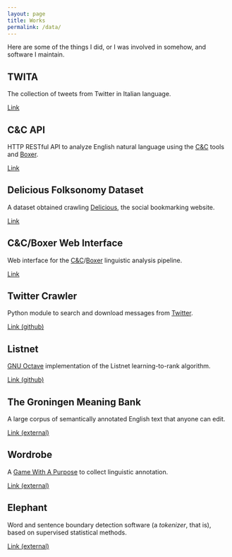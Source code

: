 ```yaml
---
layout: page
title: Works
permalink: /data/
---
```


Here are some of the things I did, or I was involved in somehow, and software I maintain.

TWITA
--------------------------

The collection of tweets from Twitter in Italian language.

[Link](/twita/)

C&C API
-------

HTTP RESTful API to analyze English natural language using the
[C&C](http://svn.ask.it.usyd.edu.au/trac/candc) tools
and [Boxer](http://svn.ask.it.usyd.edu.au/trac/candc/wiki/boxer).

[Link](/candcapi/)

Delicious Folksonomy Dataset
------------------------------

A dataset obtained crawling [Delicious](https://delicious.com/), the social
bookmarking website.

[Link](/delicious/)

C&C/Boxer Web Interface
-----------------------

Web interface for the [C&C](http://svn.ask.it.usyd.edu.au/trac/candc)/[Boxer](http://svn.ask.it.usyd.edu.au/trac/candc/wiki/boxer)
linguistic analysis pipeline.

[Link](http://gmb.let.rug.nl/webdemo/)

Twitter Crawler
---------------

Python module to search and download messages from [Twitter](https://twitter.com).

[Link (github)](https://github.com/valeriobasile/twittercrawler)

Listnet
-------

[GNU Octave]() implementation of the Listnet learning-to-rank algorithm.

[Link (github)](https://github.com/valeriobasile/listnet)

The Groningen Meaning Bank
--------------------------

A large corpus of semantically annotated English text that anyone can edit.

[Link (external)](http://gmb.let.rug.nl/)

Wordrobe
------------------------------

A [Game With A Purpose](https://en.wikipedia.org/wiki/Human-based_computation_game) to collect linguistic annotation.

[Link (external)](http://www.wordrobe.org)

Elephant
-------

Word and sentence boundary detection software (a *tokenizer*, that is),
based on supervised statistical methods.

[Link (external)](http://gmb.let.rug.nl/elephant)
